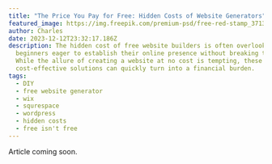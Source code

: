 ```yaml
---
title: "The Price You Pay for Free: Hidden Costs of Website Generators"
featured_image: https://img.freepik.com/premium-psd/free-red-stamp_371314-16.jpg?w=1060
author: Charles
date: 2023-12-12T23:32:17.186Z
description: The hidden cost of free website builders is often overlooked by
  beginners eager to establish their online presence without breaking the bank.
  While the allure of creating a website at no cost is tempting, these seemingly
  cost-effective solutions can quickly turn into a financial burden.
tags:
  - DIY
  - free website generator
  - wix
  - squrespace
  - wordpress
  - hidden costs
  - free isn't free
---
```

Article coming soon.